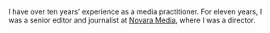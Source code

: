I have over ten years’ experience as a media practitioner. For eleven years, I was a senior editor and journalist at [Novara Media](https://novaramedia.com), where I was a director.
